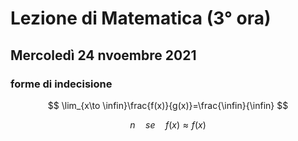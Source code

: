 # Lezione di Matematica (3° ora)
## Mercoledì 24 nvoembre 2021

### forme di indecisione

$$
\lim_{x\to \infin}\frac{f(x)}{g(x)}=\frac{\infin}{\infin}
$$

$$
n\quad se\quad f(x)\approx f(x)
$$
<!--stackedit_data:
eyJoaXN0b3J5IjpbLTc5MTUwMzg1MV19
-->